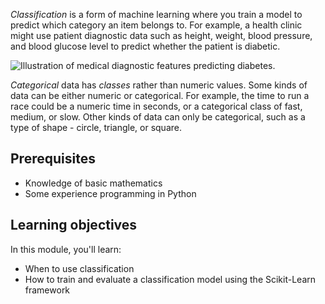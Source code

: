 *Classification* is a form of machine learning where you train a model to predict which category an item belongs to. For example, a health clinic might use patient diagnostic data such as height, weight, blood pressure, and blood glucose level to predict whether the patient is diabetic.

![Illustration of medical diagnostic features predicting diabetes.](../media/diabetes-classification.png)

*Categorical* data has *classes* rather than numeric values. Some kinds of data can be either numeric or categorical. For example, the time to run a race could be a numeric time in seconds, or a categorical class of fast, medium, or slow. Other kinds of data can only be categorical, such as a type of shape - circle, triangle, or square.

## Prerequisites

* Knowledge of basic mathematics
* Some experience programming in Python

## Learning objectives

In this module, you'll learn:

* When to use classification
* How to train and evaluate a classification model using the Scikit-Learn framework

